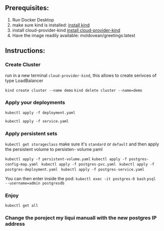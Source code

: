## Prerequisites:

1. Run Docker Desktop
2. make sure kind is installed: [install kind](https://kind.sigs.k8s.io/docs/user/quick-start/#installing-from-release-binaries)
3. install cloud-provider-kind [install cloud-provider-kind](https://github.com/kubernetes-sigs/cloud-provider-kind/releases)
1. Have the image readily available: moldovean/greetings:latest

## Instructions:

### Create Cluster
run in a new terminal `cloud-provider-kind`, this allows to create serivces of type LoadBalancer

`kind create cluster --name demo` 
`kind delete cluster --name=demo`

### Apply your deployments
`kubectl apply -f deployment.yaml`

`kubectl apply -f service.yaml`

### Apply persistent sets
`kubectl get storageclass`
make sure it's `standard` or `default` and  then apply the persistent volume to persisten- volume.yaml


`kubectl apply -f persistent-volume.yaml`
`kubectl apply -f postgres-config-map.yaml `
`kubectl apply -f postgres-pvc.yaml `
`kubectl apply -f postgres-deployment.yaml `
`kubectl apply -f postgres-service.yaml`

You can then enter inside the pod:
`kubectl exec -it postgres-0 bash`
`psql --username=admin postgresdb`

### Enjoy
`kubectl get all`

### Change the poroject my  liqui manuall with the new postgres IP address
